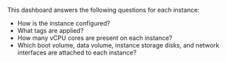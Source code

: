 This dashboard answers the following questions for each instance:

- How is the instance configured?
- What tags are applied?
- How many vCPU cores are present on each instance?
- Which boot volume, data volume, instance storage disks, and network interfaces are attached to each instance?